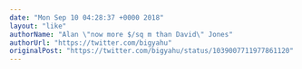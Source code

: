 ```yaml
---
date: "Mon Sep 10 04:28:37 +0000 2018"
layout: "like"
authorName: "Alan \"now more $/sq m than David\" Jones"
authorUrl: "https://twitter.com/bigyahu"
originalPost: "https://twitter.com/bigyahu/status/1039007711977861120"
---
```

